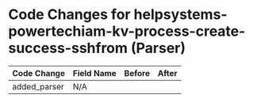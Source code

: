 # Code Changes for helpsystems-powertechiam-kv-process-create-success-sshfrom (Parser)

| Code Change | Field Name | Before | After |
|-------------|------------|--------|-------|
| added_parser | N/A |  |  |